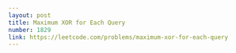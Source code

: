 ```yaml
---
layout: post
title: Maximum XOR for Each Query
number: 1829
link: https://leetcode.com/problems/maximum-xor-for-each-query
---
```

